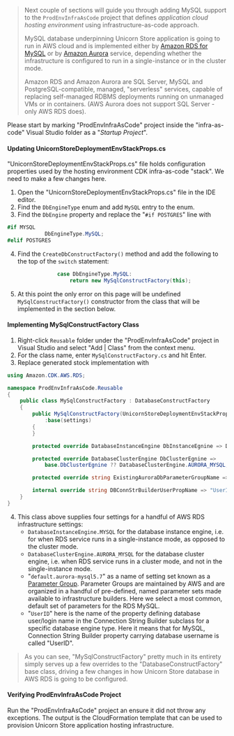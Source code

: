 <!--
+++
title = "Adding MySQL Support to the Hosting Env CDK Project"
menutitle = "MySQL in Hosting Env CDK Proj"
date = 2019-10-16T00:15:05-04:00
weight = 77
pre = "<b>7.6 </b>"
+++
-->
> Next couple of sections will guide you through adding MySQL support to the `ProdEnvInfraAsCode` project that defines *application cloud hosting environment* using infrastructure-as-code approach.
>
> MySQL database underpinning Unicorn Store application is going to run in AWS cloud and is implemented either by [Amazon RDS for MySQL](https://aws.amazon.com/rds/mysql/) or by [Amazon Aurora](https://aws.amazon.com/rds/aurora/) service, depending whether the infrastructure is configured to run in a single-instance or in the cluster mode.
> 
> Amazon RDS and Amazon Aurora are SQL Server, MySQL and PostgreSQL-compatible, managed, "serverless" services, capable of replacing self-managed RDBMS deployments running on unmanaged VMs or in containers. (AWS Aurora does not support SQL Server - only AWS RDS does).

Please start by marking "ProdEnvInfraAsCode" project inside the "infra-as-code" Visual Studio folder as a "*Startup Project*".

#### Updating UnicornStoreDeploymentEnvStackProps.cs

"UnicornStoreDeploymentEnvStackProps.cs" file holds configuration properties used by the hosting environment CDK infra-as-code "stack". We need to make a few changes here.

1. Open the "UnicornStoreDeploymentEnvStackProps.cs" file in the IDE editor.
2. Find the `DbEngineType` enum and add `MySQL` entry to the enum.
3. Find the `DbEngine` property and replace the "`#if POSTGRES`" line with
```cs
#if MYSQL
            DbEngineType.MySQL;
#elif POSTGRES

```
4. Find the `CreateDbConstructFactory()` method and add the following to the top of the `switch` statement:
```cs
                case DbEngineType.MySQL:
                    return new MySqlConstructFactory(this);
```
5. At this point the only error on this page will be undefined `MySqlConstructFactory()` constructor from the class that will be implemented in the section below.

#### Implementing MySqlConstructFactory Class

1. Right-click `Reusable` folder under the "ProdEnvInfraAsCode" project in Visual Studio and select "Add | Class" from the context menu.
2. For the class name, enter `MySqlConstructFactory.cs` and hit Enter.
3. Replace generated stock implementation with 
```cs
using Amazon.CDK.AWS.RDS;

namespace ProdEnvInfraAsCode.Reusable
{
    public class MySqlConstructFactory : DatabaseConstructFactory
    {
        public MySqlConstructFactory(UnicornStoreDeploymentEnvStackProps settings)
            :base(settings)
        {
        }

        protected override DatabaseInstanceEngine DbInstanceEgnine => DatabaseInstanceEngine.MYSQL;

        protected override DatabaseClusterEngine DbClusterEgnine => 
            base.DbClusterEgnine ?? DatabaseClusterEngine.AURORA_MYSQL;

        protected override string ExistingAuroraDbParameterGroupName => "default.aurora-mysql5.7";

        internal override string DBConnStrBuilderUserPropName => "UserID";
    }
}
```
4. This class above supplies four settings for a handful of AWS RDS infrastructure settings:
   * `DatabaseInstanceEngine.MYSQL` for the database instance engine, i.e. for when RDS service runs in a single-instance mode, as opposed to the cluster mode.
   * `DatabaseClusterEngine.AURORA_MYSQL` for the database cluster engine, i.e. when RDS service runs in a cluster mode, and not in the single-instance mode.
   * "`default.aurora-mysql5.7`" as a name of setting set known as a [Parameter Group](https://docs.aws.amazon.com/AmazonRDS/latest/UserGuide/USER_WorkingWithParamGroups.html). Parameter Groups are maintained by AWS and are organized in a handful of pre-defined, named parameter sets made available to infrastructure builders. Here we select a most common, default set of parameters for the RDS MySQL.
   * "`UserID`" here is the name of the property defining database user/login name in the Connection String Builder subclass for a specific database engine type. Here it means that for MySQL, Connection String Builder property carrying database username is called "UserID".

> As you can see, "MySqlConstructFactory" pretty much in its entirety simply serves up a few overrides to the "DatabaseConstructFactory" base class, driving a few changes in how Unicorn Store database in AWS RDS is going to be configured.

#### Verifying ProdEnvInfraAsCode Project

Run the "ProdEnvInfraAsCode" project an ensure it did not throw any exceptions. The output is the CloudFormation template that can be used to provision Unicorn Store application hosting infrastructure.